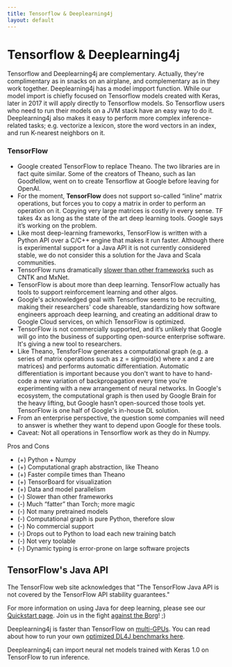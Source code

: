 ```yaml
---
title: Tensorflow & Deeplearning4j
layout: default
---
```


# Tensorflow & Deeplearning4j

Tensorflow and Deeplearning4j are complementary. Actually, they're complimentary as in snacks on an airplane, and complementary as in they work together. Deeplearning4j has a model impport function. While our model import is chiefly focused on Tensorflow models created with Keras, later in 2017 it will apply directly to Tensorflow models. So Tensorflow users who need to run their models on a JVM stack have an easy way to do it. Deeplearning4j also makes it easy to perform more complex inference-related tasks; e.g. vectorize a lexicon, store the word vectors in an index, and run K-nearest neighbors on it. 

### <a name="tensorflow">TensorFlow</a>

* Google created TensorFlow to replace Theano. The two libraries are in fact quite similar. Some of the creators of Theano, such as Ian Goodfellow, went on to create Tensorflow at Google before leaving for OpenAI. 
* For the moment, **TensorFlow** does not support so-called “inline” matrix operations, but forces you to copy a matrix in order to perform an operation on it. Copying very large matrices is costly in every sense. TF takes 4x as long as the state of the art deep learning tools. Google says it’s working on the problem. 
* Like most deep-learning frameworks, TensorFlow is written with a Python API over a C/C++ engine that makes it run faster. Although there is experimental support for a Java API it is not currently considered stable, we do not consider this a solution for the Java and Scala communities. 
* TensorFlow runs dramatically [slower than other frameworks](https://arxiv.org/pdf/1608.07249v7.pdf) such as CNTK and MxNet. 
* TensorFlow is about more than deep learning. TensorFlow actually has tools to support reinforcement learning and other algos.
* Google's acknowledged goal with Tensorflow seems to be recruiting, making their researchers' code shareable, standardizing how software engineers approach deep learning, and creating an additional draw to Google Cloud services, on which TensorFlow is optimized. 
* TensorFlow is not commercially supported, and it’s unlikely that Google will go into the business of supporting open-source enterprise software. It's giving a new tool to researchers. 
* Like Theano, TensforFlow generates a computational graph (e.g. a series of matrix operations such as z = sigmoid(x) where x and z are matrices) and performs automatic differentiation. Automatic differentiation is important because you don't want to have to hand-code a new variation of backpropagation every time you're experimenting with a new arrangement of neural networks. In Google's ecosystem, the computational graph is then used by Google Brain for the heavy lifting, but Google hasn’t open-sourced those tools yet. TensorFlow is one half of Google's in-house DL solution. 
* From an enterprise perspective, the question some companies will need to answer is whether they want to depend upon Google for these tools. 
* Caveat: Not all operations in Tensorflow work as they do in Numpy. 

Pros and Cons

* (+) Python + Numpy
* (+) Computational graph abstraction, like Theano
* (+) Faster compile times than Theano
* (+) TensorBoard for visualization
* (+) Data and model parallelism
* (-) Slower than other frameworks
* (-) Much “fatter” than Torch; more magic
* (-) Not many pretrained models
* (-) Computational graph is pure Python, therefore slow
* (-) No commercial support
* (-) Drops out to Python to load each new training batch
* (-) Not very toolable
* (-) Dynamic typing is error-prone on large software projects

## TensorFlow's Java API

The TensorFlow web site acknowledges that "The TensorFlow Java API is not covered by the TensorFlow API stability guarantees."

For more information on using Java for deep learning, please see our [Quickstart page](https://deeplearning4j.org/quickstart). Join us in the fight [against the Borg](https://vimeo.com/84760450)! ;)

Deeplearning4j is faster than TensorFlow on [multi-GPUs](https://github.com/deeplearning4j/dl4j-benchmark). You can read about how to run your own [optimized DL4J benchmarks here](https://deeplearning4j.org/benchmark).

Deeplearning4j can import neural net models trained with Keras 1.0 on TensorFlow to run inference.
